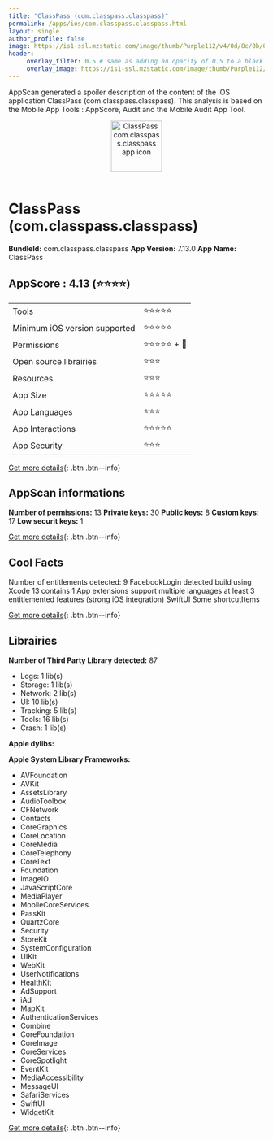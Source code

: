 ```yaml
---
title: "ClassPass (com.classpass.classpass)"
permalink: /apps/ios/com.classpass.classpass.html
layout: single
author_profile: false
image: https://is1-ssl.mzstatic.com/image/thumb/Purple112/v4/0d/8c/0b/0d8c0bc2-6a48-0c2d-29f6-787e37323597/AppIcon-1x_U007emarketing-0-10-0-85-220.png/512x512bb.jpg
header: 
     overlay_filter: 0.5 # same as adding an opacity of 0.5 to a black background
     overlay_image: https://is1-ssl.mzstatic.com/image/thumb/Purple112/v4/0d/8c/0b/0d8c0bc2-6a48-0c2d-29f6-787e37323597/AppIcon-1x_U007emarketing-0-10-0-85-220.png/512x512bb.jpg
---
```

AppScan generated a spoiler description of the content of the iOS application ClassPass (com.classpass.classpass). This analysis is based on the Mobile App Tools : AppScore, Audit and the Mobile Audit App Tool.

  
  
<div style="text-align: center;"><img src="https://is1-ssl.mzstatic.com/image/thumb/Purple112/v4/0d/8c/0b/0d8c0bc2-6a48-0c2d-29f6-787e37323597/AppIcon-1x_U007emarketing-0-10-0-85-220.png/512x512bb.jpg" width="100" height="100" alt="ClassPass com.classpass.classpass app icon"></div></br>
  
# ClassPass (com.classpass.classpass)

**BundleId:** com.classpass.classpass
**App Version:** 7.13.0
**App Name:** ClassPass


## AppScore : 4.13 (⭐️⭐️⭐️⭐️) 

<table>
<tr><td> Tools </td><td> ⭐️⭐️⭐️⭐️⭐️ </td></tr>
<tr><td> Minimum iOS version supported </td><td> ⭐️⭐️⭐️⭐️⭐️ </td></tr>
<tr><td> Permissions </td><td> ⭐️⭐️⭐️⭐️⭐️ + 🌟 </td></tr>
<tr><td> Open source librairies </td><td> ⭐️⭐️⭐️ </td></tr>
<tr><td> Resources </td><td> ⭐️⭐️⭐️ </td></tr>
<tr><td> App Size </td><td> ⭐️⭐️⭐️⭐️⭐️ </td></tr>
<tr><td> App Languages </td><td> ⭐️⭐️⭐️ </td></tr>
<tr><td> App Interactions </td><td> ⭐️⭐️⭐️⭐️⭐️ </td></tr>
<tr><td> App Security </td><td> ⭐️⭐️⭐️ </td></tr>
</table>

[Get more details](/pricing.html){: .btn .btn--info}  
  
## AppScan informations 

**Number of permissions:** 13
**Private keys:** 30
**Public keys:** 8
**Custom keys:** 17
**Low securit keys:** 1
  
[Get more details](/pricing.html){: .btn .btn--info}

## Cool Facts

Number of entitlements detected: 9
FacebookLogin detected
build using Xcode 13
contains 1 App extensions
support multiple languages
at least 3 entitlemented features (strong iOS integration)
SwiftUI
Some shortcutItems 
  
[Get more details](/pricing.html){: .btn .btn--info}

## Librairies 
**Number of Third Party Library detected:** 87
- Logs: 1 lib(s)
- Storage: 1 lib(s)
- Network: 2 lib(s)
- UI: 10 lib(s)
- Tracking: 5 lib(s)
- Tools: 16 lib(s)
- Crash: 1 lib(s)

**Apple dylibs:**


**Apple System Library Frameworks:**
- AVFoundation
- AVKit
- AssetsLibrary
- AudioToolbox
- CFNetwork
- Contacts
- CoreGraphics
- CoreLocation
- CoreMedia
- CoreTelephony
- CoreText
- Foundation
- ImageIO
- JavaScriptCore
- MediaPlayer
- MobileCoreServices
- PassKit
- QuartzCore
- Security
- StoreKit
- SystemConfiguration
- UIKit
- WebKit
- UserNotifications
- HealthKit
- AdSupport
- iAd
- MapKit
- AuthenticationServices
- Combine
- CoreFoundation
- CoreImage
- CoreServices
- CoreSpotlight
- EventKit
- MediaAccessibility
- MessageUI
- SafariServices
- SwiftUI
- WidgetKit


  
[Get more details](/pricing.html){: .btn .btn--info}

